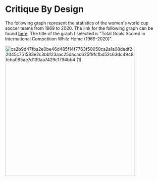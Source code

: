 # Critique By Design
The following graph represent the statistics of the women's world cup soccer teams from 1969 to 2020. The link for the following graph can be found [here](https://observablehq.com/@cassiead/cse-442-a2). The title of the graph I selected is "Total Goals Scored in International Competition While Home (1969-2020)". 

<img width="419" alt="ca2b9d47fba2e0be46d485f14f7763f50050ca2a1a08dedf22045c751583e2c3bbf23aac25dacac625f9fcfbd52c63dc4948feba095ae7d130aa7429c1794bb4 (1)" src="https://user-images.githubusercontent.com/117240476/202274177-c0e45256-9bab-4b77-a154-9ce207cfa159.png">
